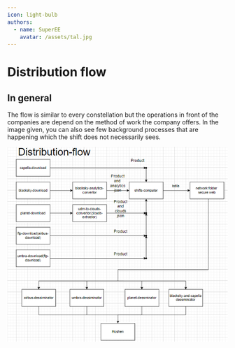 ```yaml
---
icon: light-bulb
authors:
  - name: SuperEE
    avatar: /assets/tal.jpg
---
```



# Distribution flow

## In general
The flow is similar to every constellation but the operations in front of the companies are depend on the method of work the company offers.
In the image given, you can also see few background processes that are happening which the shift does not necessarily sees.


![Distribution flow diagram](/assets/distribution-flow.png)
